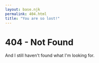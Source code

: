 ```yaml
---
layout: base.njk
permalink: 404.html
title: "You are so lost!"
---
```


# 404 - Not Found

And I still haven't found what I'm looking for.
